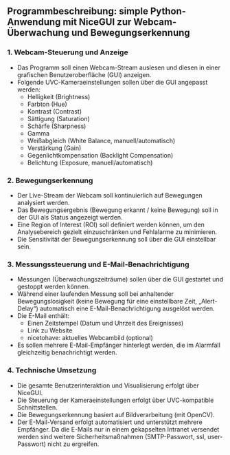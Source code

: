## Programmbeschreibung: simple Python-Anwendung mit NiceGUI zur Webcam-Überwachung und Bewegungserkennung

### 1. Webcam-Steuerung und Anzeige
- Das Programm soll einen Webcam-Stream auslesen und diesen in einer grafischen Benutzeroberfläche (GUI) anzeigen.
- Folgende UVC-Kameraeinstellungen sollen über die GUI angepasst werden:
    - Helligkeit (Brightness)
    - Farbton (Hue)
    - Kontrast (Contrast)
    - Sättigung (Saturation)
    - Schärfe (Sharpness)
    - Gamma
    - Weißabgleich (White Balance, manuell/automatisch)
    - Verstärkung (Gain)
    - Gegenlichtkompensation (Backlight Compensation)
    - Belichtung (Exposure, manuell/automatisch)

### 2. Bewegungserkennung
- Der Live-Stream der Webcam soll kontinuierlich auf Bewegungen analysiert werden.
- Das Bewegungsergebnis (Bewegung erkannt / keine Bewegung) soll in der GUI als Status angezeigt werden.
- Eine Region of Interest (ROI) soll definiert werden können, um den Analysebereich gezielt einzuschränken und Fehlalarme zu minimieren.
- Die Sensitivität der Bewegungserkennung soll über die GUI einstellbar sein.

### 3. Messungssteuerung und E-Mail-Benachrichtigung
- Messungen (Überwachungszeiträume) sollen über die GUI gestartet und gestoppt werden können.
- Während einer laufenden Messung soll bei anhaltender Bewegungslosigkeit (keine Bewegung für eine einstellbare Zeit, „Alert-Delay“) automatisch eine E-Mail-Benachrichtigung ausgelöst werden.
- Die E-Mail enthält:
    - Einen Zeitstempel (Datum und Uhrzeit des Ereignisses)
    - Link zu Website
    - nicetohave: aktuelles Webcambild (optional)
- Es sollen mehrere E-Mail-Empfänger hinterlegt werden, die im Alarmfall gleichzeitig benachrichtigt werden.

### 4. Technische Umsetzung
- Die gesamte Benutzerinteraktion und Visualisierung erfolgt über NiceGUI.
- Die Steuerung der Kameraeinstellungen erfolgt über UVC-kompatible Schnittstellen.
- Die Bewegungserkennung basiert auf Bildverarbeitung (mit OpenCV).
- Der E-Mail-Versand erfolgt automatisiert und unterstützt mehrere Empfänger. Da die E-Mails nur in einem gekapselten Intranet versendet werden sind weitere Sicherheitsmaßnahmen (SMTP-Passwort, ssl, user-Passwort) nicht zu ergreifen.
